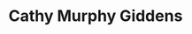 ---
title: Cathy Murphy Giddens
redirect_from:
  - /people/cathy-murphy
  - /people/cathy-t-murphy
  - /people/cathy-giddens-murphy
layout: people
image: 
image_credit: 
image_alt: 
image_caption: 
details:
  Website: 
  Facebook:
  Twitter: 
  Instagram: 
  LinkedIn: 
---
